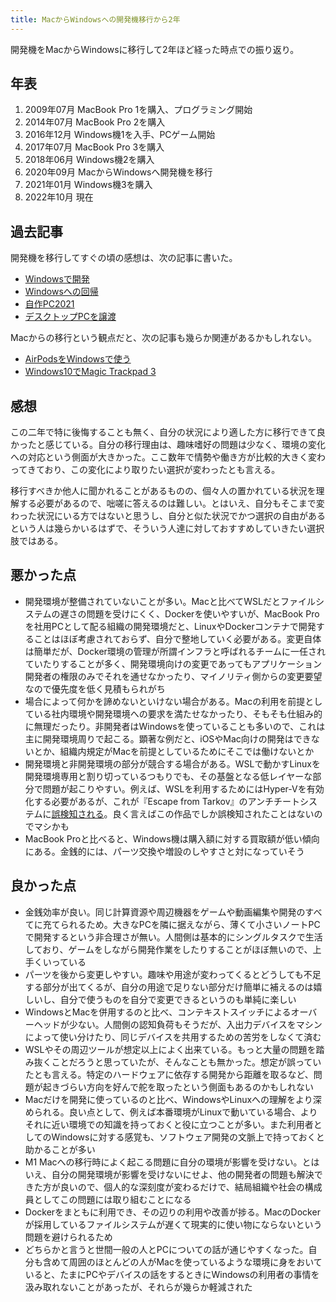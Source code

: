 ```yaml
---
title: MacからWindowsへの開発機移行から2年
---
```

開発機をMacからWindowsに移行して2年ほど経った時点での振り返り。

年表
--

1.  2009年07月 MacBook Pro 1を購入、プログラミング開始
2.  2014年07月 MacBook Pro 2を購入
3.  2016年12月 Windows機1を入手、PCゲーム開始
4.  2017年07月 MacBook Pro 3を購入
5.  2018年06月 Windows機2を購入
6.  2020年09月 MacからWindowsへ開発機を移行
7.  2021年01月 Windows機3を購入
8.  2022年10月 現在

過去記事
----

開発機を移行してすぐの頃の感想は、次の記事に書いた。

*   [Windowsで開発](https://r7kamura.com/articles/2020-09-28-development-on-windows)
*   [Windowsへの回帰](https://r7kamura.com/articles/2020-10-04-windows-revolution)
*   [自作PC2021](https://r7kamura.com/articles/2021-01-08-pc-build-2021)
*   [デスクトップPCを譲渡](https://r7kamura.com/articles/2021-01-14-windows-transfer)

Macからの移行という観点だと、次の記事も幾らか関連があるかもしれない。

*   [AirPodsをWindowsで使う](https://r7kamura.com/articles/2020-12-24-airpods-windows)
*   [Windows10でMagic Trackpad 3](https://r7kamura.com/articles/2022-07-22-magic-trackpad-3-on-windows-10)

感想
--

この二年で特に後悔することも無く、自分の状況により適した方に移行できて良かったと感じている。自分の移行理由は、趣味嗜好の問題は少なく、環境の変化への対応という側面が大きかった。ここ数年で情勢や働き方が比較的大きく変わってきており、この変化により取りたい選択が変わったとも言える。

移行すべきか他人に聞かれることがあるものの、個々人の置かれている状況を理解する必要があるので、咄嗟に答えるのは難しい。とはいえ、自分もそこまで変わった状況にいる方ではないと思うし、自分と似た状況でかつ選択の自由があるという人は幾らかいるはずで、そういう人達に対しておすすめしていきたい選択肢ではある。

悪かった点
-----

*   開発環境が整備されていないことが多い。Macと比べてWSLだとファイルシステムの遅さの問題を受けにくく、Dockerを使いやすいが、MacBook Proを社用PCとして配る組織の開発環境だと、LinuxやDockerコンテナで開発することはほぼ考慮されておらず、自分で整地していく必要がある。変更自体は簡単だが、Docker環境の管理が所謂インフラと呼ばれるチームに一任されていたりすることが多く、開発環境向けの変更であってもアプリケーション開発者の権限のみでそれを通せなかったり、マイノリティ側からの変更要望なので優先度を低く見積もられがち
*   場合によって何かを諦めないといけない場合がある。Macの利用を前提としている社内環境や開発環境への要求を満たせなかったり、そもそも仕組み的に無理だったり。非開発者はWindowsを使っていることも多いので、これは主に開発環境周りで起こる。顕著な例だと、iOSやMac向けの開発はできないとか、組織内規定がMacを前提としているためにそこでは働けないとか
*   開発環境と非開発環境の部分が競合する場合がある。WSLで動かすLinuxを開発環境専用と割り切っているつもりでも、その基盤となる低レイヤーな部分で問題が起こりやすい。例えば、WSLを利用するためにはHyper-Vを有効化する必要があるが、これが『Escape from Tarkov』のアンチチートシステムに[誤検知される](https://r7kamura.com/articles/2021-03-08-escape-from-tarkov-hyper-v)。良く言えばこの作品でしか誤検知されたことはないのでマシかも
*   MacBook Proと比べると、Windows機は購入額に対する買取額が低い傾向にある。金銭的には、パーツ交換や増設のしやすさと対になっていそう

良かった点
-----

*   金銭効率が良い。同じ計算資源や周辺機器をゲームや動画編集や開発のすべてに充てられるため。大きなPCを隣に据えながら、薄くて小さいノートPCで開発するという非合理さが無い。人間側は基本的にシングルタスクで生活しており、ゲームをしながら開発作業をしたりすることがほぼ無いので、上手くいっている
*   パーツを後から変更しやすい。趣味や用途が変わってくるとどうしても不足する部分が出てくるが、自分の用途で足りない部分だけ簡単に補えるのは嬉しいし、自分で使うものを自分で変更できるというのも単純に楽しい
*   WindowsとMacを併用するのと比べ、コンテキストスイッチによるオーバーヘッドが少ない。人間側の認知負荷もそうだが、入出力デバイスをマシンによって使い分けたり、同じデバイスを共用するための苦労をしなくて済む
*   WSLやその周辺ツールが想定以上によく出来ている。もっと大量の問題を踏み抜くことだろうと思っていたが、そんなことも無かった。想定が誤っていたとも言える。特定のハードウェアに依存する開発から距離を取るなど、問題が起きづらい方向を好んで舵を取ったという側面もあるのかもしれない
*   Macだけを開発に使っているのと比べ、WindowsやLinuxへの理解をより深められる。良い点として、例えば本番環境がLinuxで動いている場合、よりそれに近い環境での知識を持っておくと役に立つことが多い。また利用者としてのWindowsに対する感覚も、ソフトウェア開発の文脈上で持っておくと助かることが多い
*   M1 Macへの移行時によく起こる問題に自分の環境が影響を受けない。とはいえ、自分の開発環境が影響を受けないにせよ、他の開発者の問題も解決できた方が良いので、個人的な深刻度が変わるだけで、結局組織や社会の構成員としてこの問題には取り組むことになる
*   Dockerをまともに利用でき、その辺りの利用や改善が捗る。MacのDockerが採用しているファイルシステムが遅くて現実的に使い物にならないという問題を避けられるため
*   どちらかと言うと世間一般の人とPCについての話が通じやすくなった。自分も含めて周囲のほとんどの人がMacを使っているような環境に身をおいていると、たまにPCやデバイスの話をするときにWindowsの利用者の事情を汲み取れないことがあったが、それらが幾らか軽減された

